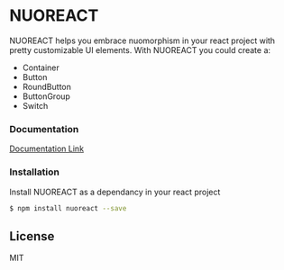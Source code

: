 # NUOREACT

NUOREACT helps you embrace nuomorphism in your react project with pretty customizable UI elements.
With NUOREACT you could create a:

- Container
- Button
- RoundButton
- ButtonGroup
- Switch

### Documentation

[Documentation Link](https://nuoreact-docs.web.app/)

### Installation

Install NUOREACT as a dependancy in your react project

```sh
$ npm install nuoreact --save
```

## License

MIT
